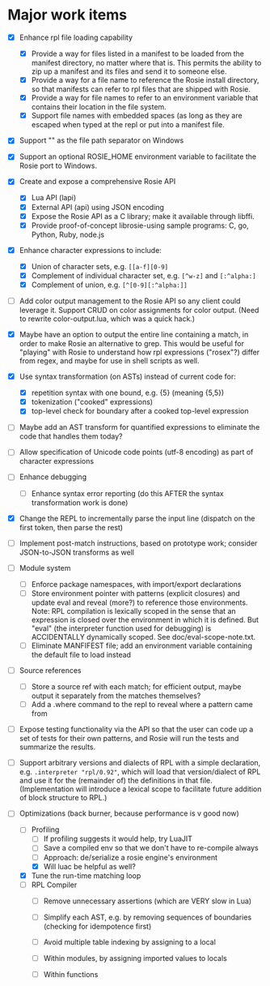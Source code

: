 # Major work items

- [x] Enhance rpl file loading capability
    - [x] Provide a way for files listed in a manifest to be loaded from the
          manifest directory, no matter where that is.  This permits the ability
          to zip up a manifest and its files and send it to someone else.
    - [x] Provide a way for a file name to reference the Rosie install
          directory, so that manifests can refer to rpl files that are shipped
          with Rosie.
	- [x] Provide a way for file names to refer to an environment variable that
          contains their location in the file system. 
	- [x] Support file names with embedded spaces (as long as they are escaped
          when typed at the repl or put into a manifest file. 
	  
- [x] Support "\" as the file path separator on Windows

- [x] Support an optional ROSIE_HOME environment variable to facilitate the Rosie port to Windows.

- [x] Create and expose a comprehensive Rosie API
    - [x] Lua API (lapi)
	- [x] External API (api) using JSON encoding
    - [x] Expose the Rosie API as a C library; make it available through libffi.
	- [x] Provide proof-of-concept librosie-using sample programs: C, go,
          Python, Ruby, node.js

- [x] Enhance character expressions to include:
    - [x] Union of character sets, e.g. `[[a-f][0-9]`
    - [x] Complement of individual character set, e.g. `[^w-z]` and `[:^alpha:]`
	- [x] Complement of union, e.g. `[^[0-9][:^alpha:]]`

- [ ] Add color output management to the Rosie API so any client could leverage
      it. Support CRUD on color assignments for color output. (Need to rewrite
      color-output.lua, which was a quick hack.)

- [x] Maybe have an option to output the entire line containing a match, in
      order to make Rosie an alternative to grep.  This would be useful for
      "playing" with Rosie to understand how rpl expressions ("rosex"?) differ
      from regex, and maybe for use in shell scripts as well.

- [x] Use syntax transformation (on ASTs) instead of current code for:
    - [x] repetition syntax with one bound, e.g. {5} (meaning {5,5})
    - [x] tokenization ("cooked" expressions)
	- [x] top-level check for boundary after a cooked top-level expression

- [ ] Maybe add an AST transform for quantified expressions to eliminate the
      code that handles them today?

- [ ] Allow specification of Unicode code points (utf-8 encoding) as part of character expressions

- [ ] Enhance debugging
    - [ ] Enhance syntax error reporting (do this AFTER the syntax transformation work is done)

- [x] Change the REPL to incrementally parse the input line (dispatch on the first token, then parse the rest)

- [ ] Implement post-match instructions, based on prototype work; consider
      JSON-to-JSON transforms as well

- [ ] Module system
    - [ ] Enforce package namespaces, with import/export declarations
    - [ ] Store environment pointer with patterns (explicit closures) and update
          eval and reveal (more?) to reference those environments.  Note: RPL
          compilation is lexically scoped in the sense that an expression is
          closed over the environment in which it is defined.  But "eval" (the
          interpreter function used for debugging) is ACCIDENTALLY dynamically
          scoped. See doc/eval-scope-note.txt.
	- [ ] Eliminate MANFIFEST file; add an environment variable containing the
          default file to load instead

- [ ] Source references
    - [ ] Store a source ref with each match; for efficient output, maybe output
          it separately from the matches themselves?
    - [ ] Add a .where command to the repl to reveal where a pattern came from

- [ ] Expose testing functionality via the API so that the user can code up a
      set of tests for their own patterns, and Rosie will run the tests and
      summarize the results.

- [ ] Support arbitrary versions and dialects of RPL with a simple declaration,
      e.g. `.interpreter "rpl/0.92"`, which will load that version/dialect of
      RPL and use it for the (remainder of) the definitions in that file.
      (Implementation will introduce a lexical scope to facilitate future
      addition of block structure to RPL.)

- [ ] Optimizations (back burner, because performance is v good now)
    - [ ] Profiling
        - [ ] If profiling suggests it would help, try LuaJIT
		- [ ] Save a compiled env so that we don't have to re-compile always
		- [ ] Approach: de/serialize a rosie engine's environment
		- [x] Will luac be helpful as well?
    - [x] Tune the run-time matching loop
	- [ ] RPL Compiler
        - [ ] Remove unnecessary assertions (which are VERY slow in Lua)
        - [ ] Simplify each AST, e.g. by removing sequences of boundaries (checking for idempotence first)
        - [ ] Avoid multiple table indexing by assigning to a local
        - [ ] Within modules, by assigning imported values to locals
        - [ ] Within functions

